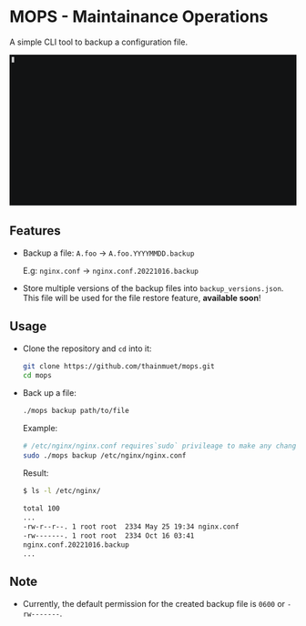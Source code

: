 # MOPS - Maintainance Operations

A simple CLI tool to backup a configuration file.

![Demo MOPS](./mops.gif)

## Features

- Backup a file: `A.foo` -> `A.foo.YYYYMMDD.backup`
  
  E.g: `nginx.conf` -> `nginx.conf.20221016.backup`

- Store multiple versions of the backup files into `backup_versions.json`. This file will be used for the file restore feature, __available soon__!

## Usage

- Clone the repository and `cd` into it:
  ``` bash
  git clone https://github.com/thainmuet/mops.git
  cd mops
  ```

- Back up a file:
  ``` bash
  ./mops backup path/to/file
  ```
  Example:
  ``` bash
  # /etc/nginx/nginx.conf requires`sudo` privileage to make any changes
  sudo ./mops backup /etc/nginx/nginx.conf 
  ```

  Result:
  ``` bash
  $ ls -l /etc/nginx/
  ``` 

  ```
  total 100
  ...
  -rw-r--r--. 1 root root  2334 May 25 19:34 nginx.conf
  -rw-------. 1 root root  2334 Oct 16 03:41 nginx.conf.20221016.backup
  ...
  ```

## Note
- Currently, the default permission for the created backup file is `0600` or `-rw-------`.
